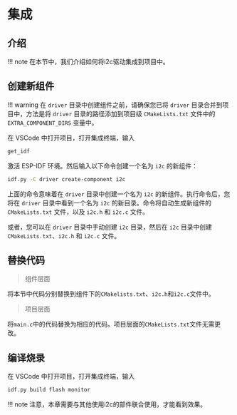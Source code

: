 # 集成

## 介绍

!!! note
    在本节中，我们介绍如何将i2c驱动集成到项目中。

## 创建新组件

!!! warning
    在 `driver` 目录中创建组件之前，请确保您已将 `driver` 目录合并到项目中，方法是将 `driver` 目录的路径添加到项目级 `CMakeLists.txt` 文件中的 `EXTRA_COMPONENT_DIRS` 变量中。

在 VSCode 中打开项目，打开集成终端，输入

```bash
get_idf 
```

激活 ESP-IDF 环境。然后输入以下命令创建一个名为 `i2c` 的新组件：

```bash
idf.py -C driver create-component i2c
```

上面的命令意味着在 `driver` 目录中创建一个名为 `i2c` 的新组件。执行命令后，您将在 `driver` 目录中看到一个名为 `i2c` 的新目录。命令将自动生成新组件的 `CMakeLists.txt` 文件，以及 `i2c.h` 和 `i2c.c` 文件。

或者，您可以在 `driver` 目录中手动创建 `i2c` 目录，然后在 `i2c` 目录中创建 `CMakeLists.txt`、`i2c.h` 和 `i2c.c` 文件。

## 替换代码

> 组件层面

将本节中代码分别替换到组件下的`CMakelists.txt`、`i2c.h`和`i2c.c`文件中。

> 项目层面

将`main.c`中的代码替换为相应的代码。项目层面的`CMakeLists.txt`文件无需更改。

## 编译烧录

在 VSCode 中打开项目，打开集成终端，输入

```bash
idf.py build flash monitor
```
!!! note
    注意，本章需要与其他使用i2c的部件联合使用，才能看到效果。